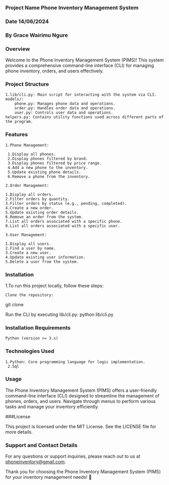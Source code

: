 ### Project Name Phone Inventory Management System

### Date 14/06/2024

### By Grace Wairimu Ngure


### Overview

Welcome to the Phone Inventory Management System (PIMS)! This system provides a comprehensive command-line interface (CLI) for managing phone inventory, orders, and users effectively.
 ### Project Structure

    1.lib/cli.py: Main script for interacting with the system via CLI.
    models/:
        phone.py: Manages phone data and operations.
        order.py: Handles order data and operations.
        user.py: Controls user data and operations.
    helpers.py: Contains utility functions used across different parts of the program.

### Features
    1.Phone Management:

     1.Display all phones.
     2.Display phones filtered by brand.
     3.Display phones filtered by price range.
     4.Add a new phone to the inventory.
     5.Update existing phone details.
     6.Remove a phone from the inventory.

    2.Order Management:

    1.Display all orders.
    2.Filter orders by quantity.
    3.Filter orders by status (e.g., pending, completed).
    4.Create a new order.
    5.Update existing order details.
    6.Remove an order from the system.
    7.List all orders associated with a specific phone.
    8.List all orders associated with a specific user.

    3.User Management:

    1.Display all users.
    2.Find a user by name.
    3.Create a new user.
    4.Update existing user information.
    5.Delete a user from the system.

### Installation

1.To run this project locally, follow these steps:

    Clone the repository:
git clone <repository-url>
 
Run the CLI by executing lib/cli.py:
python lib/cli.py

### Installation Requirements

    Python (version >= 3.x)
    

### Technologies Used

    1.Python: Core programming language for logic implementation.
     2.Sql
### Usage

The Phone Inventory Management System (PIMS) offers a user-friendly command-line interface (CLI) designed to streamline the management of phones, orders, and users. Navigate through menus to perform various tasks and manage your inventory efficiently.

###License

This project is licensed under the MIT License. See the LICENSE file for more details.

### Support and Contact Details
For any questions or support inquiries, please reach out to us at phoneinventory@gmail.com.

Thank you for choosing the Phone Inventory Management System (PIMS) for your inventory management needs! 📱



    




